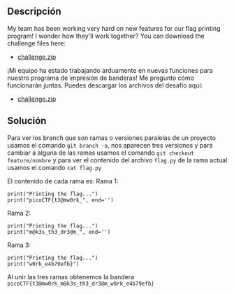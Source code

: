 ## Descripción
My team has been working very hard on new features for our flag printing program! I wonder how they'll work together? You can download the challenge files here:
- [challenge.zip](https://artifacts.picoctf.net/c_titan/69/challenge.zip)

¡Mi equipo ha estado trabajando arduamente en nuevas funciones para nuestro programa de impresión de banderas! Me pregunto cómo funcionarán juntas. Puedes descargar los archivos del desafío aquí:
- [challenge.zip](https://artifacts.picoctf.net/c_titan/69/challenge.zip)
## Solución
Para ver los branch que son ramas o versiones paralelas de un proyecto usamos el comando `git branch -a`, nos aparecen tres versiones y para cambiar a alguna de las ramas usamos el comando `git checkout feature/nombre` y para ver el contenido del archivo `flag.py` de la rama actual usamos el comando `cat flag.py` 

El contenido de cada rama es:
Rama 1:
```
print("Printing the flag...")
print("picoCTF{t3@mw0rk_", end='')
```
Rama 2:
```
print("Printing the flag...")
print("m@k3s_th3_dr3@m_", end='')
```
Rama 3:
```
print("Printing the flag...")
print("w0rk_e4b79efb}")
```

Al unir las tres ramas obtenemos la bandera `picoCTF{t3@mw0rk_m@k3s_th3_dr3@m_w0rk_e4b79efb}`
